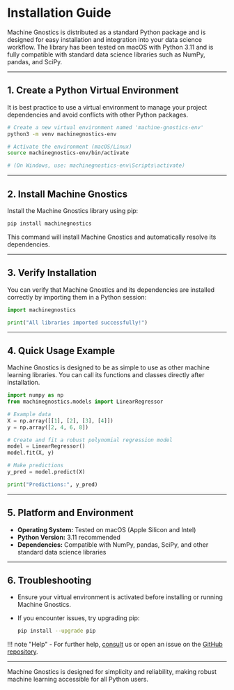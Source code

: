 # Installation Guide

Machine Gnostics is distributed as a standard Python package and is designed for easy installation and integration into your data science workflow. The library has been tested on macOS with Python 3.11 and is fully compatible with standard data science libraries such as NumPy, pandas, and SciPy.

---

## 1. Create a Python Virtual Environment

It is best practice to use a virtual environment to manage your project dependencies and avoid conflicts with other Python packages.

```bash
# Create a new virtual environment named 'machine-gnostics-env'
python3 -m venv machinegnostics-env

# Activate the environment (macOS/Linux)
source machinegnostics-env/bin/activate

# (On Windows, use: machinegnostics-env\Scripts\activate)
```

---

## 2. Install Machine Gnostics

Install the Machine Gnostics library using pip:

```bash
pip install machinegnostics
```

This command will install Machine Gnostics and automatically resolve its dependencies.


---

## 3. Verify Installation

You can verify that Machine Gnostics and its dependencies are installed correctly by importing them in a Python session:

```python
import machinegnostics

print("All libraries imported successfully!")
```

---

## 4. Quick Usage Example

Machine Gnostics is designed to be as simple to use as other machine learning libraries. You can call its functions and classes directly after installation.

```python
import numpy as np
from machinegnostics.models import LinearRegressor

# Example data
X = np.array([[1], [2], [3], [4]])
y = np.array([2, 4, 6, 8])

# Create and fit a robust polynomial regression model
model = LinearRegressor()
model.fit(X, y)

# Make predictions
y_pred = model.predict(X)

print("Predictions:", y_pred)
```

---

## 5. Platform and Environment

- **Operating System:** Tested on macOS (Apple Silicon and Intel)
- **Python Version:** 3.11 recommended
- **Dependencies:** Compatible with NumPy, pandas, SciPy, and other standard data science libraries

---

## 6. Troubleshooting

- Ensure your virtual environment is activated before installing or running Machine Gnostics.
- If you encounter issues, try upgrading pip:

  ```bash
  pip install --upgrade pip
  ```
!!! note "Help"
    - For further help, [consult](https://machinegnostics.info/contact/) us or open an issue on the [GitHub repository](https://github.com/MachineGnostics/machinegnostics).

---

Machine Gnostics is designed for simplicity and reliability, making robust machine learning accessible for all Python users.
